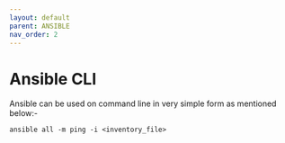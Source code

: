 ```yaml
---
layout: default
parent: ANSIBLE
nav_order: 2
---
```

# Ansible CLI

Ansible can be used on command line in very simple form as mentioned below:-

```shell
ansible all -m ping -i <inventory_file>
```

